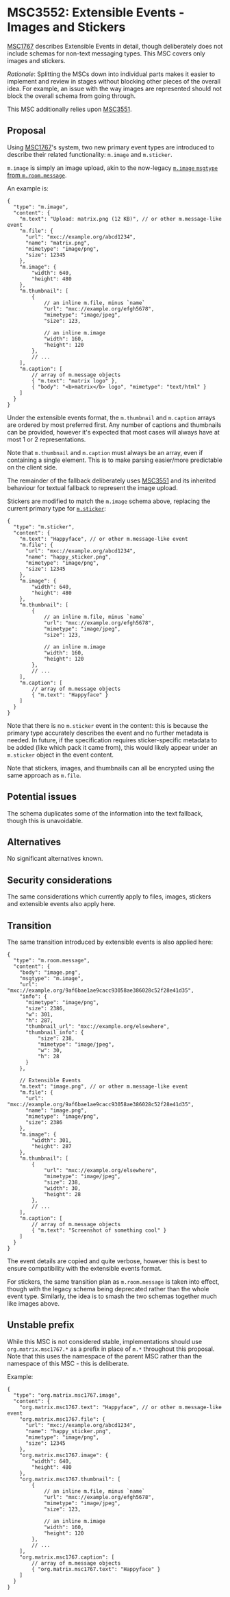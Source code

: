 # MSC3552: Extensible Events - Images and Stickers

[MSC1767](https://github.com/matrix-org/matrix-doc/pull/1767) describes Extensible Events in detail,
though deliberately does not include schemas for non-text messaging types. This MSC covers only images
and stickers.

*Rationale*: Splitting the MSCs down into individual parts makes it easier to implement and review in
stages without blocking other pieces of the overall idea. For example, an issue with the way images
are represented should not block the overall schema from going through.

This MSC additionally relies upon [MSC3551](https://github.com/matrix-org/matrix-doc/pull/3551).

## Proposal

Using [MSC1767](https://github.com/matrix-org/matrix-doc/pull/1767)'s system, two new primary event types
are introduced to describe their related functionality: `m.image` and `m.sticker`.

`m.image` is simply an image upload, akin to the now-legacy
[`m.image` `msgtype` from `m.room.message`](https://spec.matrix.org/v1.1/client-server-api/#mimage).

An example is:

```json5
{
  "type": "m.image",
  "content": {
    "m.text": "Upload: matrix.png (12 KB)", // or other m.message-like event
    "m.file": {
      "url": "mxc://example.org/abcd1234",
      "name": "matrix.png",
      "mimetype": "image/png",
      "size": 12345
    },
    "m.image": {
        "width": 640,
        "height": 480
    },
    "m.thumbnail": [
        {
            // an inline m.file, minus `name`
            "url": "mxc://example.org/efgh5678",
            "mimetype": "image/jpeg",
            "size": 123,

            // an inline m.image
            "width": 160,
            "height": 120
        },
        // ...
    ],
    "m.caption": [
        // array of m.message objects
        { "m.text": "matrix logo" },
        { "body": "<b>matrix</b> logo", "mimetype": "text/html" }
    ]
  }
}
```

Under the extensible events format, the `m.thumbnail` and `m.caption` arrays are ordered by most preferred
first. Any number of captions and thumbnails can be provided, however it's expected that most cases will
always have at most 1 or 2 representations.

Note that `m.thumbnail` and `m.caption` must always be an array, even if containing a single element. This
is to make parsing easier/more predictable on the client side.

The remainder of the fallback deliberately uses [MSC3551](https://github.com/matrix-org/matrix-doc/pull/3551)
and its inherited behaviour for textual fallback to represent the image upload.

Stickers are modified to match the `m.image` schema above, replacing the current primary type for
[`m.sticker`](https://spec.matrix.org/v1.1/client-server-api/#msticker):

```json5
{
  "type": "m.sticker",
  "content": {
    "m.text": "Happyface", // or other m.message-like event
    "m.file": {
      "url": "mxc://example.org/abcd1234",
      "name": "happy_sticker.png",
      "mimetype": "image/png",
      "size": 12345
    },
    "m.image": {
        "width": 640,
        "height": 480
    },
    "m.thumbnail": [
        {
            // an inline m.file, minus `name`
            "url": "mxc://example.org/efgh5678",
            "mimetype": "image/jpeg",
            "size": 123,

            // an inline m.image
            "width": 160,
            "height": 120
        },
        // ...
    ],
    "m.caption": [
        // array of m.message objects
        { "m.text": "Happyface" }
    ]
  }
}
```

Note that there is no `m.sticker` event in the content: this is because the primary type accurately
describes the event and no further metadata is needed. In future, if the specification requires
sticker-specific metadata to be added (like which pack it came from), this would likely appear under
an `m.sticker` object in the event content.

Note that stickers, images, and thumbnails can all be encrypted using the same approach as `m.file`.

## Potential issues

The schema duplicates some of the information into the text fallback, though this is unavoidable.

## Alternatives

No significant alternatives known.

## Security considerations

The same considerations which currently apply to files, images, stickers and extensible events also
apply here.

## Transition

The same transition introduced by extensible events is also applied here:

```json5
{
  "type": "m.room.message",
  "content": {
    "body": "image.png",
    "msgtype": "m.image",
    "url": "mxc://example.org/9af6bae1ae9cacc93058ae386028c52f28e41d35",
    "info": {
      "mimetype": "image/png",
      "size": 2386,
      "w": 301,
      "h": 287,
      "thumbnail_url": "mxc://example.org/elsewhere",
      "thumbnail_info": {
          "size": 238,
          "mimetype": "image/jpeg",
          "w": 30,
          "h": 28
      }
    },

    // Extensible Events
    "m.text": "image.png", // or other m.message-like event
    "m.file": {
      "url": "mxc://example.org/9af6bae1ae9cacc93058ae386028c52f28e41d35",
      "name": "image.png",
      "mimetype": "image/png",
      "size": 2386
    },
    "m.image": {
        "width": 301,
        "height": 287
    },
    "m.thumbnail": [
        {
            "url": "mxc://example.org/elsewhere",
            "mimetype": "image/jpeg",
            "size": 238,
            "width": 30,
            "height": 28
        },
        // ...
    ],
    "m.caption": [
        // array of m.message objects
        { "m.text": "Screenshot of something cool" }
    ]
  }
}
```

The event details are copied and quite verbose, however this is best to ensure compatibility with the
extensible events format.

For stickers, the same transition plan as `m.room.message` is taken into effect, though with the legacy
schema being deprecated rather than the whole event type. Similarly, the idea is to smash the two schemas
together much like images above.

## Unstable prefix

While this MSC is not considered stable, implementations should use `org.matrix.msc1767.*` as a prefix in
place of `m.*` throughout this proposal. Note that this uses the namespace of the parent MSC rather than
the namespace of this MSC - this is deliberate.

Example:
```json5
{
  "type": "org.matrix.msc1767.image",
  "content": {
    "org.matrix.msc1767.text": "Happyface", // or other m.message-like event
    "org.matrix.msc1767.file": {
      "url": "mxc://example.org/abcd1234",
      "name": "happy_sticker.png",
      "mimetype": "image/png",
      "size": 12345
    },
    "org.matrix.msc1767.image": {
        "width": 640,
        "height": 480
    },
    "org.matrix.msc1767.thumbnail": [
        {
            // an inline m.file, minus `name`
            "url": "mxc://example.org/efgh5678",
            "mimetype": "image/jpeg",
            "size": 123,

            // an inline m.image
            "width": 160,
            "height": 120
        },
        // ...
    ],
    "org.matrix.msc1767.caption": [
        // array of m.message objects
        { "org.matrix.msc1767.text": "Happyface" }
    ]
  }
}
```
